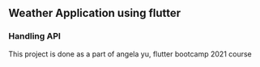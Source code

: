 ## Weather Application using flutter
### Handling API
This project is done as a part of angela yu, flutter bootcamp 2021 course
